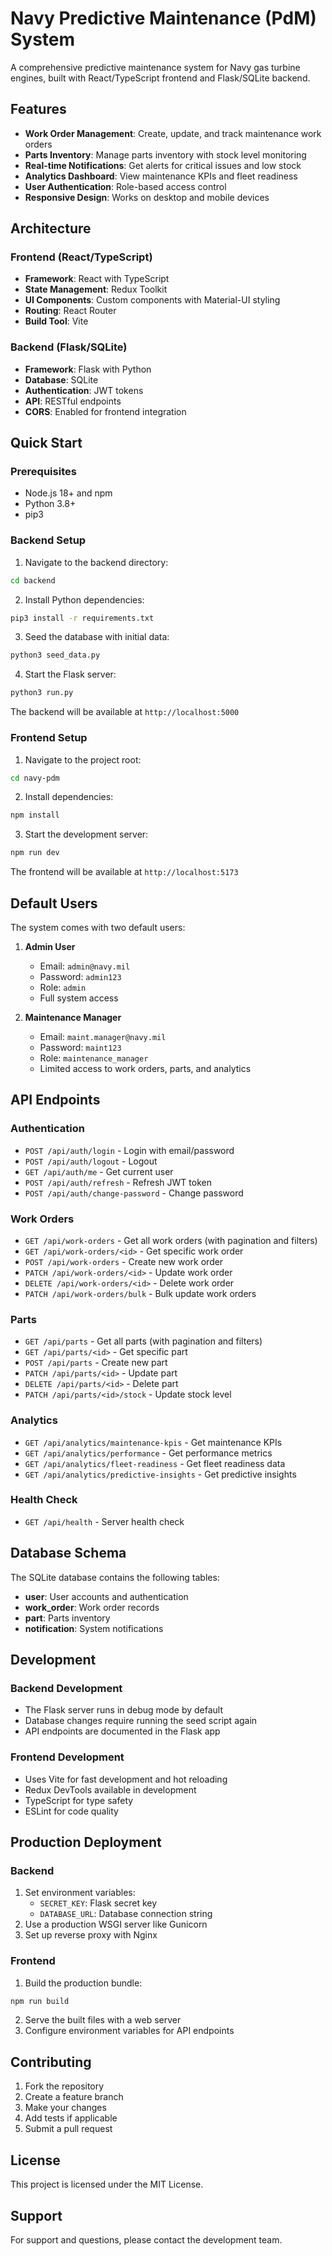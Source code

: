 # Navy Predictive Maintenance (PdM) System

A comprehensive predictive maintenance system for Navy gas turbine engines, built with React/TypeScript frontend and Flask/SQLite backend.

## Features

- **Work Order Management**: Create, update, and track maintenance work orders
- **Parts Inventory**: Manage parts inventory with stock level monitoring
- **Real-time Notifications**: Get alerts for critical issues and low stock
- **Analytics Dashboard**: View maintenance KPIs and fleet readiness
- **User Authentication**: Role-based access control
- **Responsive Design**: Works on desktop and mobile devices

## Architecture

### Frontend (React/TypeScript)
- **Framework**: React with TypeScript
- **State Management**: Redux Toolkit
- **UI Components**: Custom components with Material-UI styling
- **Routing**: React Router
- **Build Tool**: Vite

### Backend (Flask/SQLite)
- **Framework**: Flask with Python
- **Database**: SQLite
- **Authentication**: JWT tokens
- **API**: RESTful endpoints
- **CORS**: Enabled for frontend integration

## Quick Start

### Prerequisites
- Node.js 18+ and npm
- Python 3.8+
- pip3

### Backend Setup

1. Navigate to the backend directory:
```bash
cd backend
```

2. Install Python dependencies:
```bash
pip3 install -r requirements.txt
```

3. Seed the database with initial data:
```bash
python3 seed_data.py
```

4. Start the Flask server:
```bash
python3 run.py
```

The backend will be available at `http://localhost:5000`

### Frontend Setup

1. Navigate to the project root:
```bash
cd navy-pdm
```

2. Install dependencies:
```bash
npm install
```

3. Start the development server:
```bash
npm run dev
```

The frontend will be available at `http://localhost:5173`

## Default Users

The system comes with two default users:

1. **Admin User**
   - Email: `admin@navy.mil`
   - Password: `admin123`
   - Role: `admin`
   - Full system access

2. **Maintenance Manager**
   - Email: `maint.manager@navy.mil`
   - Password: `maint123`
   - Role: `maintenance_manager`
   - Limited access to work orders, parts, and analytics

## API Endpoints

### Authentication
- `POST /api/auth/login` - Login with email/password
- `POST /api/auth/logout` - Logout
- `GET /api/auth/me` - Get current user
- `POST /api/auth/refresh` - Refresh JWT token
- `POST /api/auth/change-password` - Change password

### Work Orders
- `GET /api/work-orders` - Get all work orders (with pagination and filters)
- `GET /api/work-orders/<id>` - Get specific work order
- `POST /api/work-orders` - Create new work order
- `PATCH /api/work-orders/<id>` - Update work order
- `DELETE /api/work-orders/<id>` - Delete work order
- `PATCH /api/work-orders/bulk` - Bulk update work orders

### Parts
- `GET /api/parts` - Get all parts (with pagination and filters)
- `GET /api/parts/<id>` - Get specific part
- `POST /api/parts` - Create new part
- `PATCH /api/parts/<id>` - Update part
- `DELETE /api/parts/<id>` - Delete part
- `PATCH /api/parts/<id>/stock` - Update stock level

### Analytics
- `GET /api/analytics/maintenance-kpis` - Get maintenance KPIs
- `GET /api/analytics/performance` - Get performance metrics
- `GET /api/analytics/fleet-readiness` - Get fleet readiness data
- `GET /api/analytics/predictive-insights` - Get predictive insights

### Health Check
- `GET /api/health` - Server health check

## Database Schema

The SQLite database contains the following tables:

- **user**: User accounts and authentication
- **work_order**: Work order records
- **part**: Parts inventory
- **notification**: System notifications

## Development

### Backend Development
- The Flask server runs in debug mode by default
- Database changes require running the seed script again
- API endpoints are documented in the Flask app

### Frontend Development
- Uses Vite for fast development and hot reloading
- Redux DevTools available in development
- TypeScript for type safety
- ESLint for code quality

## Production Deployment

### Backend
1. Set environment variables:
   - `SECRET_KEY`: Flask secret key
   - `DATABASE_URL`: Database connection string
2. Use a production WSGI server like Gunicorn
3. Set up reverse proxy with Nginx

### Frontend
1. Build the production bundle:
```bash
npm run build
```
2. Serve the built files with a web server
3. Configure environment variables for API endpoints

## Contributing

1. Fork the repository
2. Create a feature branch
3. Make your changes
4. Add tests if applicable
5. Submit a pull request

## License

This project is licensed under the MIT License.

## Support

For support and questions, please contact the development team.